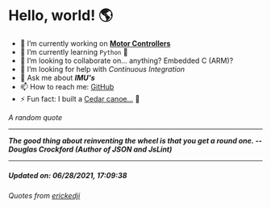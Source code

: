 # Hello, world! 🌎


- 🔧 I’m currently working on [**Motor Controllers**](https://github.com/kyleRhess/MicroMotor)
- 🌱 I’m currently learning `Python` **🐍**
- 👯 I’m looking to collaborate on... anything? Embedded C (ARM)?
- 🤔 I’m looking for help with *Continuous Integration*
- 💬 Ask me about ***IMU's***
- 📫 How to reach me: [GitHub](https://github.com/kyleRhess)
- ⚡ Fun fact: I built a [Cedar canoe...](https://kylerhess.github.io/canoe.html) 🛶

_A random quote_
___
***The good thing about reinventing the wheel is that you get a round one.
-- Douglas Crockford (Author of JSON and JsLint)***
___
##### Updated on: 06/28/2021, 17:09:38
###### Quotes from [erickedji](https://gist.github.com/erickedji/68802)